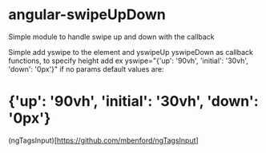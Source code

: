 # angular-swipeUpDown

Simple module to handle swipe up and down with the callback

Simple add yswipe to the element and yswipeUp yswipeDown as callback functions,
to specify height add ex yswipe="{'up': '90vh', 'initial': '30vh', 'down': '0px'}"
if no params default values are:
# {'up': '90vh', 'initial': '30vh', 'down': '0px'}

(ngTagsInput)[https://github.com/mbenford/ngTagsInput]
